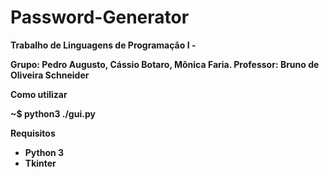Password-Generator
==================

<b>Trabalho de Linguagens de Programação I -

<b>Grupo:</b> Pedro Augusto, Cássio Botaro, Mônica Faria.
<b>Professor:</b> Bruno de Oliveira Schneider

<b>Como utilizar</b>

~$ python3 ./gui.py



<b>Requisitos</b>
* Python 3
* Tkinter
